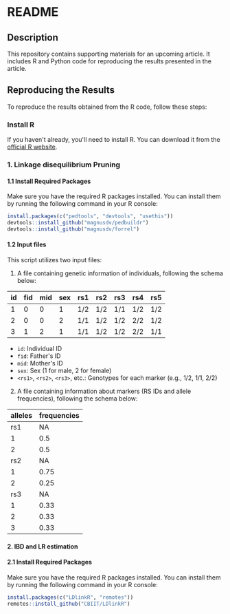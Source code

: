 # README

## Description
This repository contains supporting materials for an upcoming article. It includes R and Python code for reproducing the results presented in the article.

## Reproducing the Results
To reproduce the results obtained from the R code, follow these steps:

### Install R
If you haven't already, you'll need to install R. You can download it from the [official R website](https://www.r-project.org/).

### 1. Linkage disequilibrium Pruning
#### 1.1 Install Required Packages
Make sure you have the required R packages installed. You can install them by running the following command in your R console:

```R
install.packages(c("pedtools", "devtools", "usethis"))
devtools::install_github("magnusdv/pedbuildr")
devtools::install_github("magnusdv/forrel")
```

#### 1.2 Input files
This script utilizes two input files:
1. A file containing genetic information of individuals, following the schema below:

| id | fid | mid | sex | rs1 | rs2 | rs3 | rs4 | rs5 |
|----|-----|-----|-----|-------|-------|-------|-------|-------|
| 1  | 0   | 0   | 1   | 1/2   | 1/2   | 1/1   | 1/2   | 1/2   |
| 2  | 0   | 0   | 2   | 1/1   | 1/2   | 1/2   | 2/2   | 1/2   |
| 3  | 1   | 2   | 1   | 1/1   | 1/2   | 1/2   | 2/2   | 1/1   |


- `id`: Individual ID
- `fid`: Father's ID
- `mid`: Mother's ID
- `sex`: Sex (1 for male, 2 for female)
- `<rs1>`, `<rs2>`, `<rs3>`, etc.: Genotypes for each marker (e.g., 1/2, 1/1, 2/2)

2. A file containing information about markers (RS IDs and allele frequencies), following the schema below:

alleles|frequencies
----|----
rs1 | NA
1   | 0.5
2   | 0.5
rs2 | NA
1   | 0.75
2   | 0.25
rs3 | NA
1   | 0.33
2   | 0.33
3   | 0.33
  

#### 2. IBD and LR estimation
#### 2.1 Install Required Packages
Make sure you have the required R packages installed. You can install them by running the following command in your R console:
```R
install.packages(c("LDlinkR", "remotes"))
remotes::install_github("CBIIT/LDlinkR")
```
